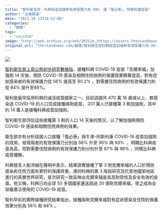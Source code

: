 ```yaml
---
title: "智利衛生部：科興疫苗加強劑有效保護力為 80%　遜「復必泰」、阿斯利康疫苗"
author: "立場報道"
date: "2021-10-13T14:52:00"
categories:
  - "健康"
tags:
  - "covid19"
image: "http://web.archive.org/web/2021im_/https://assets.thestandnews.com/media/photos/4hing.png"
original_url: "thestandnews.com/健康/智利衛生部科興疫苗加強劑有效保護力為-80-遜復必泰阿斯利康疫苗"
---
```

![](http://web.archive.org/web/2021im_/https://assets.thestandnews.com/media/photos/4hing.png)

[智利衛生部上周公佈初步研究數據指](http://web.archive.org/web/20211229083225/https://www.minsal.cl/wp-content/uploads/2021/10/2021-10-07-EFECTIVIDAD-DOSIS-DE-REFUERZO_ENG.pdf )，接種科興 COVID-19 疫苗「克爾來福」加強劑 14 天後，預防 COVID-19 感染及相關住院病例的保護效果顯著提高，對有症狀感染者的有效保護力從 56% 提高至 80.2% ，對需要住院病例的有效保護力則從 84% 提升至88%。

智利是最早採用科興的滅活疫苗國家之一。目前該國共 470 萬 16 歲或以上、無感染過 COVID-19 的人口完成接種兩劑疫苗， 201 萬人已接種第 3 劑加強劑，其中約 14 萬人是接種科興疫苗加強劑。

智利衛生部評估這些接種第 3 劑的人口 14 天後的情況，以了解加強劑預防 COVID-19 感染和相關住院病例的效果。

衛生部亦有分析該國人口接種「復必泰」與牛津–阿斯利康 COVID-19 疫苗加強劑的效用，發現兩者的有效保護力分別由 56% 升至 90% 與 93%  ，明顯比科興疫苗為高，而對需要住院病例的有效保護力則分別升至 87% 與 96% ，同樣比科興疫苗優勝。

科興發言人劉沛誠在聲明中表示，結果證實接種了第 3 劑克爾來福的人口於預防感染和住院方面有更好的保護效果。連同科興的第 3 階段研究及於其他國家地區進行的真實世界研究，是次研究一致反映出克爾來福是具高耐受性及安全有效的疫苗。他又稱，科興已向全球 50 多個國家運送超過 20 億劑克爾來福，使之成為全球最廣泛使用的 COVID-19 疫苗。

智利早前的實際接種研究結果指出，接種兩劑克爾來福對有症狀感染及住院的保護效果分別為 56% 和 84% 。